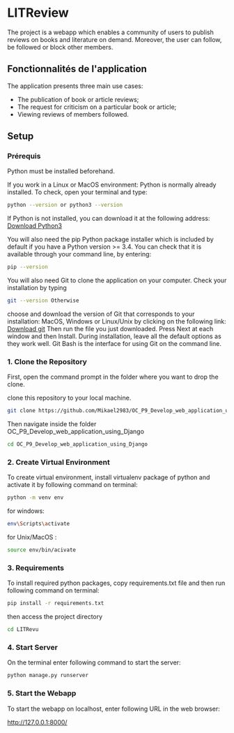 # LITReview

The project is a webapp which enables a community of users to publish reviews on books and literature on demand. Moreover, the user can follow, be followed or block other members.

## Fonctionnalités de l'application
The application presents three main use cases:

 - The publication of book or article reviews;
 - The request for criticism on a particular book or article;
 - Viewing reviews of members followed.

## Setup
### Prérequis
Python must be installed beforehand.

If you work in a Linux or MacOS environment: Python is normally already installed. To check, open your terminal and type:
```bash
python --version or python3 --version
```
If Python is not installed, you can download it at the following address: [Download Python3](https://www.python.org/downloads)

You will also need the pip Python package installer which is included by default if you have a Python version >= 3.4. You can check that it is available through your command line, by entering: 
```bash
pip --version
```
You will also need Git to clone the application on your computer. Check your installation by typing
```bash
git --version Otherwise
```
choose and download the version of Git that corresponds to your installation: MacOS, Windows or Linux/Unix by clicking on the following link: [Download git](https://git-scm.com/downloads) Then run the file you just downloaded. Press Next at each window and then Install. During installation, leave all the default options as they work well. Git Bash is the interface for using Git on the command line.

### 1. Clone the Repository

First, open the command prompt in the folder where you want to drop the clone.

clone this repository to your local machine. 

```bash
git clone https://github.com/Mikael2983/OC_P9_Develop_web_application_using_Django.git
```
Then navigate inside the folder OC_P9_Develop_web_application_using_Django

```bash
cd OC_P9_Develop_web_application_using_Django
```

### 2. Create Virtual Environment

To create virtual environment, install virtualenv package of python and activate it by following command on terminal:

```bash
python -m venv env
```
for windows:
```bash
env\Scripts\activate
```
for Unix/MacOS :
```bash
source env/bin/acivate
```


### 3. Requirements

To install required python packages, copy requirements.txt file and then run following command on terminal:

```bash
pip install -r requirements.txt
```
then access the project directory

```bash
cd LITRevu
```

### 4. Start Server

On the terminal enter following command to start the server:

```bash
python manage.py runserver
```

### 5. Start the Webapp

To start the webapp on localhost, enter following URL in the web browser:

http://127.0.0.1:8000/
